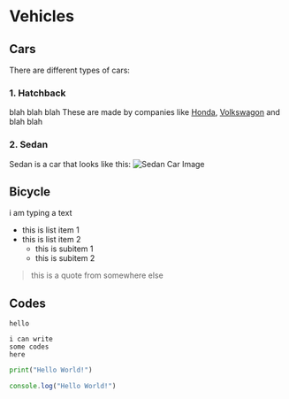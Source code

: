 # Vehicles

## Cars

There are different types of cars:

### 1. Hatchback
blah blah blah
These are made by companies like [Honda](https://www.honda.com.au), [Volkswagon](https://www.volkswagon.com.au) and blah blah

### 2. Sedan
Sedan is a car that looks like this:
![Sedan Car Image](./images/car.jpg)


## Bicycle
i am typing a text

- this is list item 1
- this is list item 2
    - this is subitem 1
    - this is subitem 2

> this is a quote from somewhere else

## Codes

`hello`

```
i can write
some codes
here
```

```py
print("Hello World!")
```

```js
console.log("Hello World!")
```